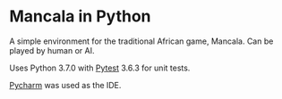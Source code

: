 # Mancala in Python

A simple environment for the traditional African game, Mancala. Can be played by human or AI.

Uses Python 3.7.0 with [Pytest](https://docs.pytest.org/en/latest/getting-started.html) 3.6.3 for unit tests.

[Pycharm](https://www.jetbrains.com/pycharm/) was used as the IDE.